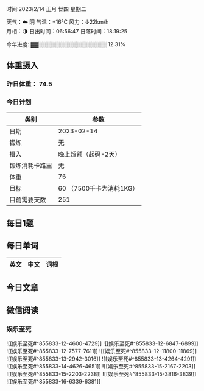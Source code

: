 

时间:2023/2/14 正月 廿四 星期二

天气：☁️   阴 气温：+16°C 风力：↓22km/h  
月相：🌗 日出时间：06:56:47 日落时间：18:19:25

今年进度: ▓▓░░░░░░░░░░░░░░░░░░ 12.31%

## 体重摄入

### 昨日体重： 74.5
### 今日计划
| 类别           | 参数                    |
| -------------- | ----------------------- |
| 日期           | 2023-02-14               |
| 锻炼           |    无           |
| 摄入           | 晚上超额（起码-2天）  |
| 锻炼消耗卡路里 | 无| 
| 体重           |  76                      |
| 目标           | 60      （7500千卡为消耗1KG）                |
| 目前需要天数               |  251                        |



## 每日1题


## 每日单词

| 英文       | 中文       |词根|
| ---------- | ---------- | ---|


## 今日文章



## 微信阅读

<!-- start of weread -->

### 娱乐至死
![[娱乐至死#^855833-12-4600-4729]]
![[娱乐至死#^855833-12-6847-6899]]
![[娱乐至死#^855833-12-7577-7611]]
![[娱乐至死#^855833-12-11800-11869]]
![[娱乐至死#^855833-13-2942-3016]]
![[娱乐至死#^855833-13-4264-4291]]
![[娱乐至死#^855833-14-4626-4651]]
![[娱乐至死#^855833-15-2167-2203]]
![[娱乐至死#^855833-15-2203-2238]]
![[娱乐至死#^855833-15-3816-3839]]
![[娱乐至死#^855833-16-6339-6381]]

<!-- end of weread -->
